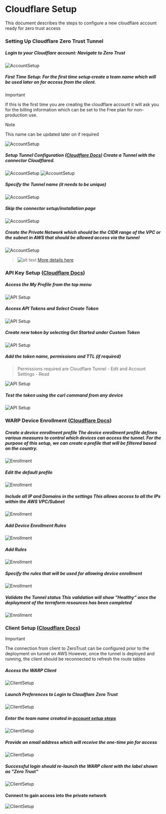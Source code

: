 # Cloudflare Setup

This document describes the steps to configure a new cloudflare account ready for zero trust access

### Setting Up Cloudflare Zero Trust Tunnel

##### **Login to your Cloudflare account:** Navigate to Zero Trust

![AccountSetup](./images/cf-setup/Setup-1.png)

##### **First Time Setup:** For the first time setup create a team name which will be used later on for access from the client.

> [!IMPORTANT]
> If this is the first time you are creating the cloudflare account it will ask you for the billing information which can be set to the Free plan for non-production use.

> [!NOTE]
> This name can be updated later on if required

![AccountSetup](./images/cf-setup/Setup-2.png)

##### **Setup Tunnel Configuration** ([Cloudflare Docs](https://developers.cloudflare.com/cloudflare-one/connections/connect-networks/get-started/create-remote-tunnel/)) Create a Tunnel with the connector Cloudflared.

![AccountSetup](./images/cf-setup/Setup-3.png)
![AccountSetup](./images/cf-setup/Setup-4.png)

##### **Specify the Tunnel name (it needs to be unique)**

![AccountSetup](./images/cf-setup/Setup-5.png)

##### **Skip the connector setup/installation page**

![AccountSetup](./images/cf-setup/Setup-6.png)

##### **Create the Private Network which should be the CIDR range of the VPC or the subnet in AWS that should be allowed access via the tunnel**

![AccountSetup](./images/cf-setup/Setup-7.png)

> ![alt text](image.png) [More details here](https://developers.cloudflare.com/cloudflare-one/connections/connect-networks/private-net/cloudflared/)

### API Key Setup ([Cloudflare Docs](https://developers.cloudflare.com/cloudflare-one/api-terraform/scoped-api-tokens/))

##### **Access the My Profile from the top menu**

![API Setup](./images/cf-setup/API-1.png)

##### **Access API Tokens and Select Create Token**

![API Setup](./images/cf-setup/API-2.png)

##### **Create new token by selecting Get Started under Custom Token**

![API Setup](./images/cf-setup/API-3.png)

##### **Add the token name, permissions and TTL (if required)**

> Permissions required are Cloudflare Tunnel - Edit and Account Settings - Read

![API Setup](./images/cf-setup/API-4.png)

##### **Test the token using the curl command from any device**

![API Setup](./images/cf-setup/API-5.png)

### WARP Device Enrollment ([Cloudflare Docs](https://developers.cloudflare.com/cloudflare-one/connections/connect-devices/warp/deployment/device-enrollment/))

##### **Create a device enrollment profile** The device enrollment profile defines various measures to control which devices can access the tunnel. For the purpose of this setup, we can create a profile that will be filtered based on the country.

![Enrollment](./images/cf-setup/WARP-1.png)

##### **Edit the default profile**

![Enrollment](./images/cf-setup/WARP-2.png)

##### **Include all IP and Domains in the settings** This allows access to all the IPs within the AWS VPC/Subnet

![Enrollment](./images/cf-setup/WARP-3.png)

##### **Add Device Enrollment Rules**

![Enrollment](./images/cf-setup/WARP-5.png)

##### **Add Rules**

![Enrollment](./images/cf-setup/WARP-6.png)

##### **Specify the rules that will be used for allowing device enrollment**

![Enrollment](./images/cf-setup/WARP-7.png)

##### **Validate the Tunnel status** This validation will show "Healthy" once the deployment of the terraform resources has been completed

![Enrollment](./images/cf-setup/WARP-4.png)

### Client Setup ([Cloudflare Docs](https://developers.cloudflare.com/cloudflare-one/connections/connect-devices/warp/deployment/manual-deployment/))

> [!IMPORTANT]
> The connection from client to ZeroTrust can be configured prior to the deployment on tunnel on AWS
> However, once the tunnel is deployed and running, the client should be reconnected to refresh the route tables

##### **Access the WARP Client**

![ClientSetup](./images/cf-setup/Client-1.png)

##### **Launch Preferences to Login to Cloudflare Zero Trust**

![ClientSetup](./images/cf-setup/Client-2.png)

##### **Enter the team name created in [account setup steps](#enter-the-team-name-created-in-account-setup-steps-here)**

![ClientSetup](./images/cf-setup/Client-3.png)

##### **Provide an email address which will receive the one-time pin for access**

![ClientSetup](./images/cf-setup/Client-4.png)

##### **Successful login should re-launch the WARP client with the label shown as "Zero Trust"**

![ClientSetup](./images/cf-setup/Client-5.png)

#### **Connect to gain access into the private network**

![ClientSetup](./images/cf-setup/Client-6.png)
